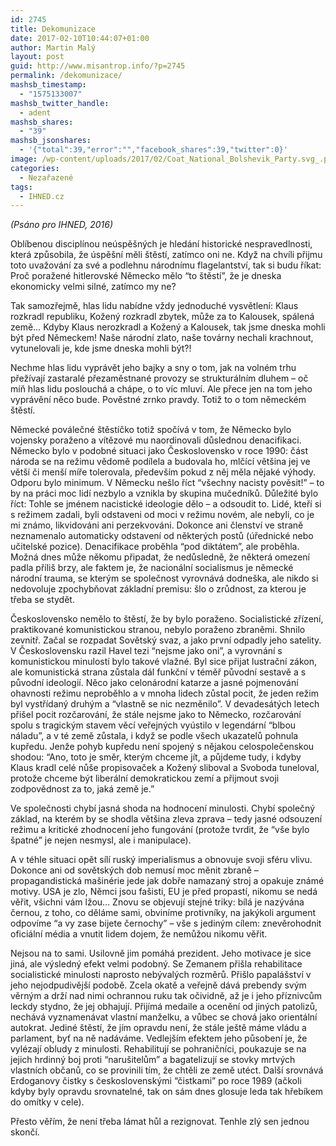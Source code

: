 ```yaml
---
id: 2745
title: Dekomunizace
date: 2017-02-10T10:44:07+01:00
author: Martin Malý
layout: post
guid: http://www.misantrop.info/?p=2745
permalink: /dekomunizace/
mashsb_timestamp:
  - "1575133007"
mashsb_twitter_handle:
  - adent
mashsb_shares:
  - "39"
mashsb_jsonshares:
  - '{"total":39,"error":"","facebook_shares":39,"twitter":0}'
image: /wp-content/uploads/2017/02/Coat_National_Bolshevik_Party.svg_.png
categories:
  - Nezařazené
tags:
  - IHNED.cz
---
```

<span style="font-weight: 400;"><em>(Psáno pro IHNED, 2016)</em></span>

<span style="font-weight: 400;">Oblíbenou disciplínou neúspěšných je hledání historické nespravedlnosti, která způsobila, že úspěšní měli štěstí, zatímco oni ne. Když na chvíli přijmu toto uvažování za své a podlehnu národnímu flagelantství, tak si budu říkat: Proč poražené hitlerovské Německo mělo “to štěstí”, že je dneska ekonomicky velmi silné, zatímco my ne?</span>

<span style="font-weight: 400;">Tak samozřejmě, hlas lidu nabídne vždy jednoduché vysvětlení: Klaus rozkradl republiku, Kožený rozkradl zbytek, může za to Kalousek, spálená země… Kdyby Klaus nerozkradl a Kožený a Kalousek, tak jsme dneska mohli být před Německem! Naše národní zlato, naše továrny nechali krachnout, vytunelovali je, kde jsme dneska mohli být?!</span>

<span style="font-weight: 400;">Nechme hlas lidu vyprávět jeho bajky a sny o tom, jak na volném trhu přežívají zastaralé přezaměstnané provozy se strukturálním dluhem &#8211; oč míň hlas lidu poslouchá a chápe, o to víc mluví. Ale přece jen na tom jeho vyprávění něco bude. Pověstné zrnko pravdy. Totiž to o tom německém štěstí.</span>

<span style="font-weight: 400;">Německé poválečné štěstíčko totiž spočívá v tom, že Německo bylo vojensky poraženo a vítězové mu naordinovali důslednou denacifikaci. Německo bylo v podobné situaci jako Československo v roce 1990: část národa se na režimu vědomě podílela a budovala ho, mlčící většina jej ve větší či menší míře tolerovala, především pokud z něj měla nějaké výhody. Odporu bylo minimum. V Německu nešlo říct “všechny nacisty pověsit!” &#8211; to by na práci moc lidí nezbylo a vznikla by skupina mučedníků. Důležité bylo říct: Tohle se jménem nacistické ideologie dělo &#8211; a odsoudit to. Lidé, kteří si s režimem zadali, byli odstaveni od moci v režimu novém, ale nebyli, co je mi známo, likvidováni ani perzekvováni. Dokonce ani členství ve straně neznamenalo automaticky odstavení od některých postů (úřednické nebo učitelské pozice). Denacifikace proběhla “pod diktátem”, ale proběhla. Možná dnes může někomu připadat, že nedůsledně, že některá omezení padla příliš brzy, ale faktem je, že nacionální socialismus je německé národní trauma, se kterým se společnost vyrovnává dodneška, ale nikdo si nedovoluje zpochybňovat základní premisu: šlo o zrůdnost, za kterou je třeba se stydět.</span>

<span style="font-weight: 400;">Československo nemělo to štěstí, že by bylo poraženo. Socialistické zřízení, praktikované komunistickou stranou, nebylo poraženo zbraněmi. Shnilo zevnitř. Začal se rozpadat Sovětský svaz, a jako první odpadly jeho satelity. V Československu razil Havel tezi “nejsme jako oni”, a vyrovnání s komunistickou minulostí bylo takové vlažné. Byl sice přijat lustrační zákon, ale komunistická strana zůstala dál funkční v téměř původní sestavě a s původní ideologií. Něco jako celonárodní katarze a jasné pojmenování ohavnosti režimu neproběhlo a v mnoha lidech zůstal pocit, že jeden režim byl vystřídaný druhým a “vlastně se nic nezměnilo”. V devadesátých letech přišel pocit rozčarování, že stále nejsme jako to Německo, rozčarování spolu s tragickým stavem věcí veřejných vyústilo v legendární “blbou náladu”, a v té země zůstala, i když se podle všech ukazatelů pohnula kupředu. Jenže pohyb kupředu není spojený s nějakou celospolečenskou shodou: “Ano, toto je směr, kterým chceme jít, a půjdeme tudy, i kdyby Klaus kradl celé nůše propisovaček a Kožený sliboval a Svoboda tuneloval, protože chceme být liberální demokratickou zemí a přijmout svoji zodpovědnost za to, jaká země je.”</span>

<span style="font-weight: 400;">Ve společnosti chybí jasná shoda na hodnocení minulosti. Chybí společný základ, na kterém by se shodla většina zleva zprava &#8211; tedy jasné odsouzení režimu a kritické zhodnocení jeho fungování (protože tvrdit, že “vše bylo špatné” je nejen nesmysl, ale i manipulace).</span>

<span style="font-weight: 400;">A v téhle situaci opět sílí ruský imperialismus a obnovuje svoji sféru vlivu. Dokonce ani od sovětských dob nemusí moc měnit zbraně &#8211; propagandistická mašinérie jede jak dobře namazaný stroj a opakuje známé motivy. USA je zlo, Němci jsou fašisti, EU je před propastí, nikomu se nedá věřit, všichni vám lžou… Znovu se objevují stejné triky: bílá je nazývána černou, z toho, co děláme sami, obviníme protivníky, na jakýkoli argument odpovíme “a vy zase bijete černochy” &#8211; vše s jediným cílem: znevěrohodnit oficiální média a vnutit lidem dojem, že nemůžou nikomu věřit.</span>

<span style="font-weight: 400;">Nejsou na to sami. Usilovně jim pomáhá prezident. Jeho motivace je sice jiná, ale výsledný efekt velmi podobný. Se Zemanem přišla rehabilitace socialistické minulosti naprosto nebývalých rozměrů. Přišlo papalášství v jeho nejodpudivější podobě. Zcela okatě a veřejně dává prebendy svým věrným a drží nad nimi ochrannou ruku tak očividně, až je i jeho příznivcům leckdy stydno, že jej obhajují. Přijímá medaile a ocenění od jiných patolizů, nechává vyznamenávat vlastní manželku, a vůbec se chová jako orientální autokrat. Jediné štěstí, že jím opravdu není, že stále ještě máme vládu a parlament, byť na ně nadáváme. Vedlejším efektem jeho působení je, že vylézají obludy z minulosti. Rehabilitují se pohraničníci, poukazuje se na jejich hrdinný boj proti “narušitelům” a bagatelizují se stovky mrtvých vlastních občanů, co se provinili tím, že chtěli ze země utéct. Další srovnává Erdoganovy čistky s československými “čistkami” po roce 1989 (ačkoli kdyby byly opravdu srovnatelné, tak on sám dnes glosuje leda tak hřebíkem do omítky v cele). </span>

<span style="font-weight: 400;">Přesto věřím, že není třeba lámat hůl a rezignovat. Tenhle zlý sen jednou skončí.</span>